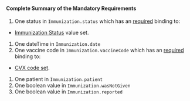 #### Complete Summary of the Mandatory Requirements

1.  One status in `Immunization.status` which has an [required](http://hl7-fhir.github.io/terminologies.html#required) binding to:
-  [Immunization Status] value set.
1.  One dateTime in `Immunization.date`
1.  One vaccine code in `Immunization.vaccineCode` which has an [required](http://hl7-fhir.github.io/terminologies.html#required) binding to:
-  [CVX code set].
1.  One patient in `Immunization.patient`
1.  One boolean value in `Immunization.wasNotGiven`
1.  One boolean value in `Immunization.reported`

  [Immunization Status]: valueset-daf-core-immunization-status.html
  [CVX code set]: http://hl7.org/fhir/daf/valueset-daf-cvx.html
  [DAF Immunization Profile]: http://hl7.org/fhir/daf/daf-immunization.html
  [NDC vaccine codes]: NDC_vaccine_codes "wikilink"
  [translations]: Implementation_Guide#Definitions "wikilink"
  [NDC to CVX concept map]: NDC_to_CVX_concept_map "wikilink"